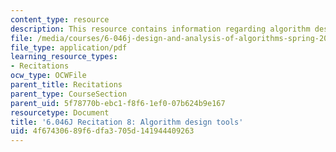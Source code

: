 ```yaml
---
content_type: resource
description: This resource contains information regarding algorithm design tools.
file: /media/courses/6-046j-design-and-analysis-of-algorithms-spring-2012/4f67430689f6dfa3705d141944409263_MIT6.046J_S12_rec08.pdf
file_type: application/pdf
learning_resource_types:
- Recitations
ocw_type: OCWFile
parent_title: Recitations
parent_type: CourseSection
parent_uid: 5f78770b-ebc1-f8f6-1ef0-07b624b9e167
resourcetype: Document
title: '6.046J Recitation 8: Algorithm design tools'
uid: 4f674306-89f6-dfa3-705d-141944409263
---
```

